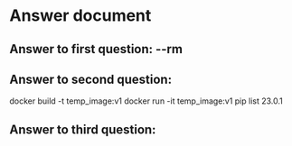 # Answer document

## Answer to first question: --rm

## Answer to second question: 

docker build -t temp_image:v1
docker run -it temp_image:v1
pip list
23.0.1

## Answer to third question:
